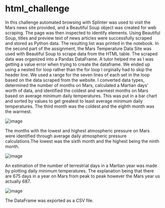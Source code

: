 # html_challenge

In this challenge automated browsing with Splinter was used to visit the Mars news site provided, and a Beautiful Soup object was created for web scraping. The page was then inspected to identify elements. Using Beautiful Soup, titles and preview text of news articles were successfully scraped and stored as Python data. The resulting list was printed in the notebook.
In the second part of the assignment, the Mars Temperature Data Site was used with Beautiful Soup to scrape data from the HTML table. The scraped data was organized into a Pandas DataFrame. A tutor helped me as I was getting a value error when trying to create the dataframe. We ended up using a nested for loop rather than the for loop I orginally had to skip the header line. We used a range for the seven lines of each set in the loop based on the data scraped from the website. I converted data types, determined the number of months on Mars, calculated a Martian days' worth of data, and identified the coldest and warmest months on Mars based on average minimum daily temperatures. This was put in a bar chart and sorted by values to get greatest to least average minimum daily temperatures. The third month was the coldest and the eighth month was the warmest.

![image](https://github.com/kelseajade/html_challenge/assets/152021966/2b1440a2-5f70-44b6-8d67-d6a359e4d27f)

The months with the lowest and highest atmospheric pressure on Mars were identified through average daily atmospheric pressure calculations.The lowest was the sixth month and the highest being the ninth month. 

![image](https://github.com/kelseajade/html_challenge/assets/152021966/f5dedd84-f167-40cd-8e9d-27839a2ef5a9)

An estimation of the number of terrestrial days in a Martian year was made by plotting daily minimum temperatures. The explanation being that there are 675 days in a year on Mars from peak to peak however the Mars year us actually 687.

![image](https://github.com/kelseajade/html_challenge/assets/152021966/0ab2c961-7676-430a-9872-a3c59712c0bf)

The DataFrame was exported as a CSV file.
